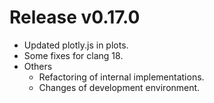 # Release v0.17.0

- Updated plotly.js in plots.
- Some fixes for clang 18.
- Others
  - Refactoring of internal implementations.
  - Changes of development environment.
